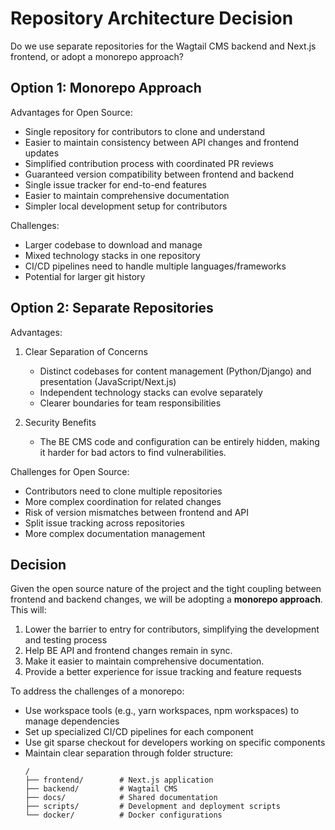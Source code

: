 # Repository Architecture Decision

Do we use separate repositories for the Wagtail CMS backend and Next.js frontend, or adopt a monorepo approach?

## Option 1: Monorepo Approach

Advantages for Open Source:
- Single repository for contributors to clone and understand
- Easier to maintain consistency between API changes and frontend updates
- Simplified contribution process with coordinated PR reviews
- Guaranteed version compatibility between frontend and backend
- Single issue tracker for end-to-end features
- Easier to maintain comprehensive documentation
- Simpler local development setup for contributors

Challenges:
- Larger codebase to download and manage
- Mixed technology stacks in one repository
- CI/CD pipelines need to handle multiple languages/frameworks
- Potential for larger git history

## Option 2: Separate Repositories

Advantages:
1. Clear Separation of Concerns
   - Distinct codebases for content management (Python/Django) and presentation (JavaScript/Next.js)
   - Independent technology stacks can evolve separately
   - Clearer boundaries for team responsibilities

2. Security Benefits
   - The BE CMS code and configuration can be entirely hidden, making it harder for bad actors to find vulnerabilities.

Challenges for Open Source:
- Contributors need to clone multiple repositories
- More complex coordination for related changes
- Risk of version mismatches between frontend and API
- Split issue tracking across repositories
- More complex documentation management

## Decision

Given the open source nature of the project and the tight coupling between frontend and backend changes, we will be adopting a **monorepo approach**. This will:

1. Lower the barrier to entry for contributors, simplifying the development and testing process
2. Help BE API and frontend changes remain in sync.
4. Make it easier to maintain comprehensive documentation.
5. Provide a better experience for issue tracking and feature requests

To address the challenges of a monorepo:
- Use workspace tools (e.g., yarn workspaces, npm workspaces) to manage dependencies
- Set up specialized CI/CD pipelines for each component
- Use git sparse checkout for developers working on specific components
- Maintain clear separation through folder structure:
  ```
  /
  ├── frontend/        # Next.js application
  ├── backend/         # Wagtail CMS
  ├── docs/            # Shared documentation
  ├── scripts/         # Development and deployment scripts
  └── docker/          # Docker configurations
  ```